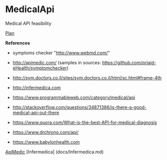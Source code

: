 # MedicalApi
Medical API feasibility

[Plan](docs/plan.md)

<B>References</B>

* symptoms checker "http://www.webmd.com/"
* http://apimedic.com/ (samples in sources: https://github.com/priaid-eHealth/symptomchecker)
* http://sym.doctors.co.il/sites/sym.doctors.co.il/html/sc.html#frame-4th
* http://infermedica.com

* https://www.programmableweb.com/category/medical/api
* http://stackoverflow.com/questions/34871386/is-there-a-good-medical-api-out-there
* https://www.quora.com/What-is-the-best-API-for-medical-diagnosis
* https://www.drchrono.com/api/

* https://www.babylonhealth.com

[ApiMedic](docs/ApiMedic.md)
[Infermedica] (docs/Infermedica.md)
